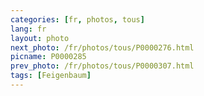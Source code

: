 ```yaml
---
categories: [fr, photos, tous]
lang: fr
layout: photo
next_photo: /fr/photos/tous/P0000276.html
picname: P0000285
prev_photo: /fr/photos/tous/P0000307.html
tags: [Feigenbaum]
---
```

